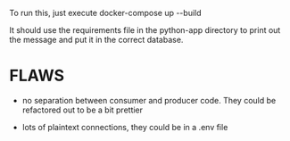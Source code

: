 To run this, just execute docker-compose up --build

It should use the requirements file in the python-app directory to print out the message and put it in the correct database.



# FLAWS

- no separation between consumer and producer code. They could be refactored out to be a bit prettier

- lots of plaintext connections, they could be in a .env file 


